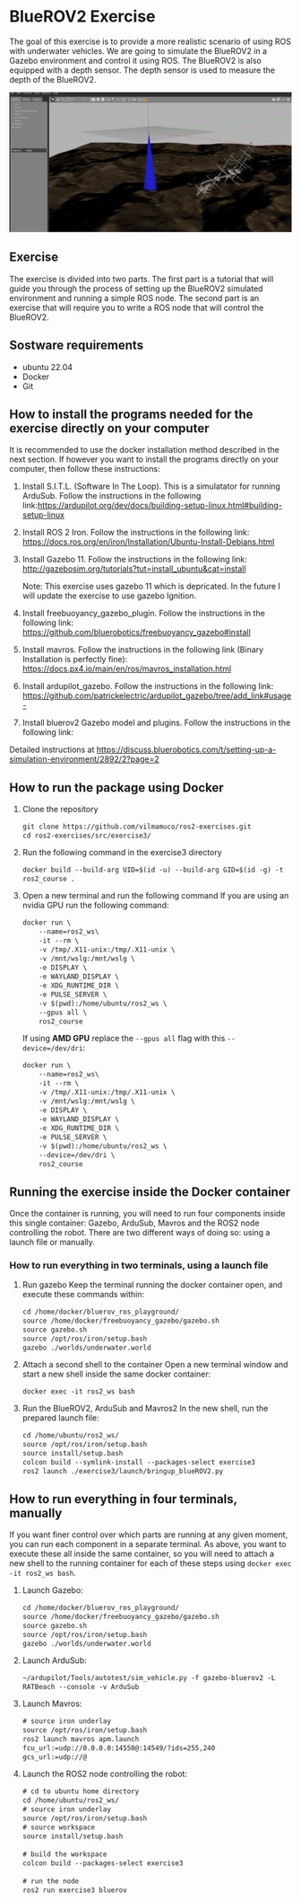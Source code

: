 # BlueROV2 Exercise

The goal of this exercise is to provide a more realistic scenario of using ROS with underwater vehicles. We are going to simulate the BlueROV2 in a Gazebo environment and control it using ROS. The BlueROV2 is also equipped with a depth sensor. The depth sensor is used to measure the depth of the BlueROV2.



![Gazebo](./runningGazebo.png)

## Exercise

The exercise is divided into two parts. The first part is a tutorial that will guide you through the process of setting up the BlueROV2 simulated environment and running a simple ROS node. The second part is an exercise that will require you to write a ROS node that will control the BlueROV2.

## Sostware requirements

- ubuntu 22.04
- Docker
- Git

## How to install the programs needed for the exercise directly on your computer

It is recommended to use the docker installation method described in the next section. If however you want to install the programs directly on your computer, then follow these instructions:

1. Install S.I.T.L. (Software In The Loop). This is a simulatator for running ArduSub. Follow the instructions in the following link:https://ardupilot.org/dev/docs/building-setup-linux.html#building-setup-linux

2. Install ROS 2 Iron. Follow the instructions in the following link: https://docs.ros.org/en/iron/Installation/Ubuntu-Install-Debians.html

3. Install Gazebo 11. Follow the instructions in the following link: http://gazebosim.org/tutorials?tut=install_ubuntu&cat=install

   Note: This exercise uses gazebo 11 which is depricated. In the future I will update the exercise to use gazebo Ignition.

4. Install freebuoyancy_gazebo_plugin. Follow the instructions in the following link: https://github.com/bluerobotics/freebuoyancy_gazebo#install

5. Install mavros. Follow the instructions in the following link (Binary Installation is perfectly fine): https://docs.px4.io/main/en/ros/mavros_installation.html

7. Install ardupilot_gazebo. Follow the instructions in the following link: https://github.com/patrickelectric/ardupilot_gazebo/tree/add_link#usage-

8. Install bluerov2 Gazebo model and plugins. Follow the instructions in the following link:

Detailed instructions at https://discuss.bluerobotics.com/t/setting-up-a-simulation-environment/2892/2?page=2


## How to run the package using Docker

1. Clone the repository
   ```
   git clone https://github.com/vilmamuco/ros2-exercises.git
   cd ros2-exercises/src/exercise3/
   ```
2. Run the following command in the exercise3 directory

   ```
   docker build --build-arg UID=$(id -u) --build-arg GID=$(id -g) -t ros2_course .
   ```
3. Open a new terminal and run the following command
   If you are using an nvidia GPU run the following command:

   ```
   docker run \
       --name=ros2_ws\
       -it --rm \
       -v /tmp/.X11-unix:/tmp/.X11-unix \
       -v /mnt/wslg:/mnt/wslg \
       -e DISPLAY \
       -e WAYLAND_DISPLAY \
       -e XDG_RUNTIME_DIR \
       -e PULSE_SERVER \
       -v $(pwd):/home/ubuntu/ros2_ws \
       --gpus all \
       ros2_course
   ```
       
   If using **AMD GPU** replace the `--gpus all` flag with this `--device=/dev/dri`:

   ```
   docker run \
       --name=ros2_ws\
       -it --rm \
       -v /tmp/.X11-unix:/tmp/.X11-unix \
       -v /mnt/wslg:/mnt/wslg \
       -e DISPLAY \
       -e WAYLAND_DISPLAY \
       -e XDG_RUNTIME_DIR \
       -e PULSE_SERVER \
       -v $(pwd):/home/ubuntu/ros2_ws \
       --device=/dev/dri \
       ros2_course
   ```

## Running the exercise inside the Docker container

Once the container is running, you will need to run four components inside this single container: Gazebo, ArduSub, Mavros and the ROS2 node controlling the robot.
There are two different ways of doing so: using a launch file or manually.

### How to run everything in two terminals, using a launch file


1. Run gazebo
   Keep the terminal running the docker container open, and execute these commands within:
   ```
   cd /home/docker/bluerov_ros_playground/
   source /home/docker/freebuoyancy_gazebo/gazebo.sh
   source gazebo.sh
   source /opt/ros/iron/setup.bash
   gazebo ./worlds/underwater.world
   ```
2. Attach a second shell to the container
   Open a new terminal window and start a new shell inside the same docker container:
   ```
   docker exec -it ros2_ws bash
   ```
3. Run the BlueROV2, ArduSub and Mavros2
   In the new shell, run the prepared launch file:
   ```
   cd /home/ubuntu/ros2_ws/
   source /opt/ros/iron/setup.bash
   source install/setup.bash
   colcon build --symlink-install --packages-select exercise3
   ros2 launch ./exercise3/launch/bringup_blueROV2.py
   ```

## How to run everything in four terminals, manually

If you want finer control over which parts are running at any given moment, you can run each component in a separate terminal.
As above, you want to execute these all inside the same container, so you will need to attach a new shell to the running container for each of these steps using `docker exec -it ros2_ws bash`.

1. Launch Gazebo:

   ```
   cd /home/docker/bluerov_ros_playground/
   source /home/docker/freebuoyancy_gazebo/gazebo.sh
   source gazebo.sh
   source /opt/ros/iron/setup.bash
   gazebo ./worlds/underwater.world
   ```

2. Launch ArduSub:

   ```
   ~/ardupilot/Tools/autotest/sim_vehicle.py -f gazebo-bluerov2 -L RATBeach --console -v ArduSub
   ```

3. Launch Mavros:

   ```
   # source iron underlay
   source /opt/ros/iron/setup.bash
   ros2 launch mavros apm.launch     fcu_url:=udp://0.0.0.0:14550@:14549/?ids=255,240     gcs_url:=udp://@
   ```

4. Launch the ROS2 node controlling the robot:

   ```
   # cd to ubuntu home directory
   cd /home/ubuntu/ros2_ws/
   # source iron underlay
   source /opt/ros/iron/setup.bash
   # source workspace
   source install/setup.bash

   # build the workspace
   colcon build --packages-select exercise3

   # run the node
   ros2 run exercise3 bluerov
   ```